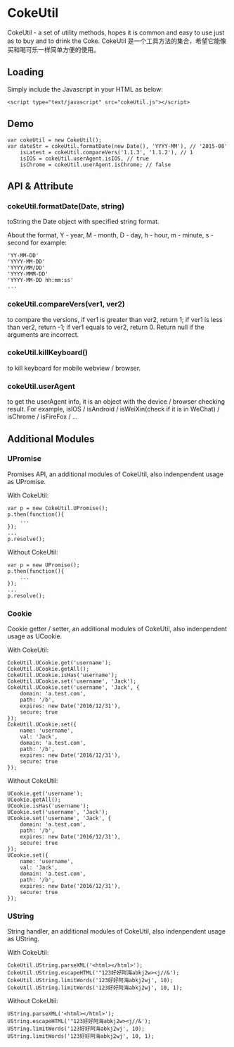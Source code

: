 # CokeUtil
CokeUtil - a set of utility methods, hopes it is common and easy to use just as to buy and to drink the Coke. CokeUtil 是一个工具方法的集合，希望它能像买和喝可乐一样简单方便的使用。

## Loading
Simply include the Javascript in your HTML as below:

    <script type="text/javascript" src="cokeUtil.js"></script>


## Demo

    var cokeUtil = new CokeUtil(); 
    var dateStr = cokeUtil.formatDate(new Date(), 'YYYY-MM'), // '2015-08' 
        isLatest = cokeUtil.compareVers('1.1.3', '1.1.2'), // 1 
        isIOS = cokeUtil.userAgent.isIOS, // true 
        isChrome = cokeUtil.userAgent.isChrome; // false 


## API & Attribute

### cokeUtil.formatDate(Date, string)
toString the Date object with specified string format.

About the format, 
Y - year, M - month, D - day, h - hour, m - minute, s - second
for example:

    'YY-MM-DD'
    'YYYY-MM-DD'
    'YYYY/MM/DD'
    'YYYY-MMM-DD'
    'YYYY-MM-DD hh:mm:ss'
    ...

### cokeUtil.compareVers(ver1, ver2)
to compare the versions, 
if ver1 is greater than ver2, return 1;
if ver1 is less than ver2, return -1;
if ver1 equals to ver2, return 0.
Return null if the arguments are incorrect.

### cokeUtil.killKeyboard()
to kill keyboard for mobile webview / browser.

### cokeUtil.userAgent
to get the userAgent info, it is an object with the device / browser checking result.
For example, isIOS / isAndroid / isWeiXin(check if it is in WeChat) / isChrome / isFireFox / ...


## Additional Modules

### UPromise
Promises API, an additional modules of CokeUtil, also indenpendent usage as UPromise.

With CokeUtil:

    var p = new CokeUtil.UPromise();
    p.then(function(){
        ...
    });
    ...
    p.resolve();
    
Without CokeUtil:

    var p = new UPromise();
    p.then(function(){
        ...
    });
    ...
    p.resolve();


### Cookie
Cookie getter / setter, an additional modules of CokeUtil, also indenpendent usage as UCookie.

With CokeUtil:

    CokeUtil.UCookie.get('username');
    CokeUtil.UCookie.getAll();
    CokeUtil.UCookie.isHas('username');
    CokeUtil.UCookie.set('username', 'Jack');
    CokeUtil.UCookie.set('username', 'Jack', {
        domain: 'a.test.com',
        path: '/b',
        expires: new Date('2016/12/31'),
        secure: true
    });
    CokeUtil.UCookie.set({
        name: 'username',
        val: 'Jack',
        domain: 'a.test.com',
        path: '/b',
        expires: new Date('2016/12/31'),
        secure: true
    });
    
Without CokeUtil:

    UCookie.get('username');
    UCookie.getAll();
    UCookie.isHas('username');
    UCookie.set('username', 'Jack');
    UCookie.set('username', 'Jack', {
        domain: 'a.test.com',
        path: '/b',
        expires: new Date('2016/12/31'),
        secure: true
    });
    UCookie.set({
        name: 'username',
        val: 'Jack',
        domain: 'a.test.com',
        path: '/b',
        expires: new Date('2016/12/31'),
        secure: true
    });


### UString
String handler, an additional modules of CokeUtil, also indenpendent usage as UString.

With CokeUtil:

    CokeUtil.UString.parseXML('<html></html>');
    CokeUtil.UString.escapeHTML('"123好好阿海abkj2w><j//&');
    CokeUtil.UString.limitWords('123好好阿海abkj2wj', 10);
    CokeUtil.UString.limitWords('123好好阿海abkj2wj', 10, 1);
    
Without CokeUtil:

    UString.parseXML('<html></html>');
    UString.escapeHTML('"123好好阿海abkj2w><j//&');
    UString.limitWords('123好好阿海abkj2wj', 10);
    UString.limitWords('123好好阿海abkj2wj', 10, 1);
